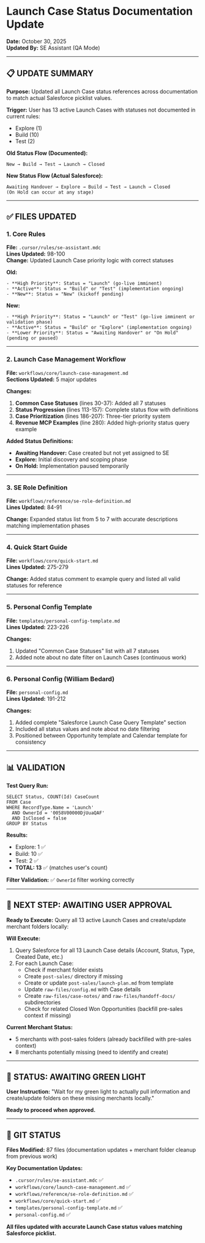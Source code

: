 # Launch Case Status Documentation Update
**Date:** October 30, 2025  
**Updated By:** SE Assistant (QA Mode)

---

## 📋 UPDATE SUMMARY

**Purpose:** Updated all Launch Case status references across documentation to match actual Salesforce picklist values.

**Trigger:** User has 13 active Launch Cases with statuses not documented in current rules:
- Explore (1)
- Build (10)
- Test (2)

**Old Status Flow (Documented):**
```
New → Build → Test → Launch → Closed
```

**New Status Flow (Actual Salesforce):**
```
Awaiting Handover → Explore → Build → Test → Launch → Closed
(On Hold can occur at any stage)
```

---

## ✅ FILES UPDATED

### 1. Core Rules
**File:** `.cursor/rules/se-assistant.mdc`  
**Lines Updated:** 98-100  
**Change:** Updated Launch Case priority logic with correct statuses

**Old:**
```
- **High Priority**: Status = "Launch" (go-live imminent)
- **Active**: Status = "Build" or "Test" (implementation ongoing)
- **New**: Status = "New" (kickoff pending)
```

**New:**
```
- **High Priority**: Status = "Launch" or "Test" (go-live imminent or validation phase)
- **Active**: Status = "Build" or "Explore" (implementation ongoing)
- **Lower Priority**: Status = "Awaiting Handover" or "On Hold" (pending or paused)
```

---

### 2. Launch Case Management Workflow
**File:** `workflows/core/launch-case-management.md`  
**Sections Updated:** 5 major updates

**Changes:**
1. **Common Case Statuses** (lines 30-37): Added all 7 statuses
2. **Status Progression** (lines 113-157): Complete status flow with definitions
3. **Case Prioritization** (lines 186-207): Three-tier priority system
4. **Revenue MCP Examples** (line 280): Added high-priority status query example

**Added Status Definitions:**
- **Awaiting Handover:** Case created but not yet assigned to SE
- **Explore:** Initial discovery and scoping phase
- **On Hold:** Implementation paused temporarily

---

### 3. SE Role Definition
**File:** `workflows/reference/se-role-definition.md`  
**Lines Updated:** 84-91  

**Change:** Expanded status list from 5 to 7 with accurate descriptions matching implementation phases

---

### 4. Quick Start Guide
**File:** `workflows/core/quick-start.md`  
**Lines Updated:** 275-279  

**Change:** Added status comment to example query and listed all valid statuses for reference

---

### 5. Personal Config Template
**File:** `templates/personal-config-template.md`  
**Lines Updated:** 223-226  

**Changes:**
1. Updated "Common Case Statuses" list with all 7 statuses
2. Added note about no date filter on Launch Cases (continuous work)

---

### 6. Personal Config (William Bedard)
**File:** `personal-config.md`  
**Lines Updated:** 191-212  

**Changes:**
1. Added complete "Salesforce Launch Case Query Template" section
2. Included all status values and note about no date filtering
3. Positioned between Opportunity template and Calendar template for consistency

---

## 📊 VALIDATION

**Test Query Run:**
```soql
SELECT Status, COUNT(Id) CaseCount
FROM Case 
WHERE RecordType.Name = 'Launch' 
  AND OwnerId = '0058V00000DjUuaQAF'
  AND IsClosed = false
GROUP BY Status
```

**Results:**
- Explore: 1 ✅
- Build: 10 ✅
- Test: 2 ✅
- **TOTAL: 13** ✅ (matches user's count)

**Filter Validation:** ✅ `OwnerId` filter working correctly

---

## 🎯 NEXT STEP: AWAITING USER APPROVAL

**Ready to Execute:**
Query all 13 active Launch Cases and create/update merchant folders locally:

**Will Execute:**
1. Query Salesforce for all 13 Launch Case details (Account, Status, Type, Created Date, etc.)
2. For each Launch Case:
   - Check if merchant folder exists
   - Create `post-sales/` directory if missing
   - Create or update `post-sales/launch-plan.md` from template
   - Update `raw-files/config.md` with Case details
   - Create `raw-files/case-notes/` and `raw-files/handoff-docs/` subdirectories
   - Check for related Closed Won Opportunities (backfill pre-sales context if missing)

**Current Merchant Status:**
- 5 merchants with post-sales folders (already backfilled with pre-sales context)
- 8 merchants potentially missing (need to identify and create)

---

## 🚦 STATUS: AWAITING GREEN LIGHT

**User Instruction:** "Wait for my green light to actually pull information and create/update folders on these missing merchants locally."

**Ready to proceed when approved.**

---

## 📝 GIT STATUS

**Files Modified:** 87 files (documentation updates + merchant folder cleanup from previous work)

**Key Documentation Updates:**
- `.cursor/rules/se-assistant.mdc` ✅
- `workflows/core/launch-case-management.md` ✅
- `workflows/reference/se-role-definition.md` ✅
- `workflows/core/quick-start.md` ✅
- `templates/personal-config-template.md` ✅
- `personal-config.md` ✅

**All files updated with accurate Launch Case status values matching Salesforce picklist.**

